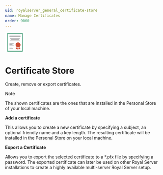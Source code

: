 ```yaml
---
uid: royalserver_general_certificate-store
name: Manage Certificates
order: 9060
---
```


<img src="/r2023/images/RoyalServer/Svg/SVG_Certificate_32.svg" class="icon-left icon-lg" alt="" />

# Certificate Store

Create, remove or export certificates.

> [!NOTE]
> The shown certificates are the ones that are installed in the Personal Store of your local machine.

**Add a certificate**

This allows you to create a new certificate by specifying a subject, an optional friendly name and a key length. The resulting certificate will be installed in the Personal Store on your local machine.

**Export a Certificate**

Allows you to export the selected certificate to a \*.pfx file by specifying a password. The exported certificate can later be used on other Royal Server installations to create a highly available multi-server Royal Server setup.
